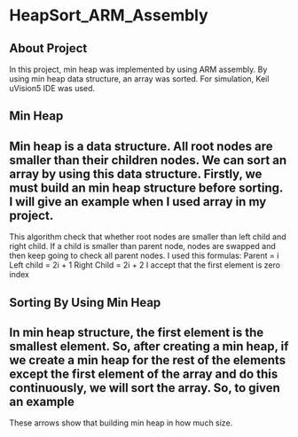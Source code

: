 # HeapSort_ARM_Assembly
## About Project
In this project, min heap was implemented by using ARM assembly. By using min heap data
structure, an array was sorted. For simulation, Keil uVision5 IDE was used.
## Min Heap
Min heap is a data structure. All root nodes are smaller than their children nodes. We can
sort an array by using this data structure. Firstly, we must build an min heap structure before
sorting. I will give an example when I used array in my project.
-----------------------------------------------------------------------------------------------
This algorithm check that whether root nodes are smaller than left child and right child. If a
child is smaller than parent node, nodes are swapped and then keep going to check all
parent nodes.
I used this formulas:
Parent = i
Left child = 2i + 1
Right Child = 2i + 2
I accept that the first element is zero index
## Sorting By Using Min Heap
In min heap structure, the first element is the smallest element. So, after creating a min
heap, if we create a min heap for the rest of the elements except the first element of the
array and do this continuously, we will sort the array.
So, to given an example
---------------
These arrows show that building min heap in how much size.
